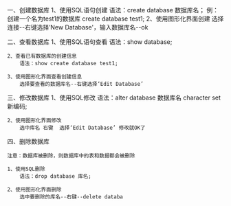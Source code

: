 一、创建数据库
	1、使用SQL语句创建
		语法：create  database 数据库名；
		例：创建一个名为test1的数据库
			create database test1;
	2、使用图形化界面创建
		选择连接--右键选择’New Database'，输入数据库名--ok
		
二、查看数据库
	1、使用SQL语句查看
		语法：show database;
	
	2、查看已有数据库的创建信息
		语法：show create database test1;
		
	3、使用图形化界面查看创建信息
		选择要查看的数据库名--右键选择‘Edit Database’
		
三、修改数据库
	1、使用SQL修改
		语法：alter database 数据库名 character set 新编码;
		
	2、使用图形化界面修改
		选中库名 右键  选择‘Edit Database’ 修改就OK了
		
四、删除数据库

	注意：数据库被删除，则数据库中的表和数据都会被删除
	
	1、使用SQL删除
		语法：drop database 库名;
	
	2、使用图形化界面删除
		选中要删除的库名--右键--delete databa
		